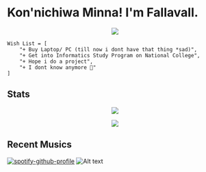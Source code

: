 # Kon'nichiwa Minna! I'm Fallavall.

<p align="center">
  <img src="https://i.imgur.com/1ZGjEDn.jpg">
</p>

```
Wish List = [
    "+ Buy Laptop/ PC (till now i dont have that thing *sad)",
    "+ Get into Informatics Study Program on National College",
    "+ Hope i do a project",
    "+ I dont know anymore 💞"
]
```

## Stats
<p align="center"><a href="https://github.com/Fallavall"><img src="https://github-readme-stats.vercel.app/api?username=Fallavall&show_icons=true&theme=radient"></a></p>
<p align="center"><a href="https://github.com/Fallavall"><img src="https://github-readme-stats.vercel.app/api/top-langs/?username=Fallavall&theme=highcontrast&layout=compact"></a></p>

## Recent Musics
[![spotify-github-profile](https://spotify-github-profile.vercel.app/api/view?uid=falla_vall&cover_image=true&theme=default)](https://spotify-github-profile.vercel.app/api/view?uid=falla_vall&redirect=true)
![Alt text](https://spotify-recently-played-readme.vercel.app/api?user=falla_vall&width=400)
